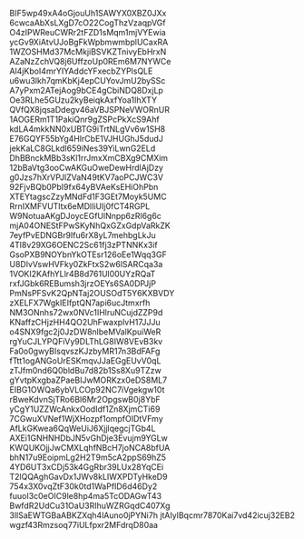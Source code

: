 BIF5wp49xA4oGjouUh1SAWYX0XBZ0JXx
6cwcaAbXsLXgD7cO22CogThzVzaqpVGf
O4zIPWReuCWRr2tFZD1sMqm1mjVYEwia
ycGv9XiAtvUJoBgFkWpbmwmbplUCaxRA
1WZOSHMd37McMkjiBSVKZTnivyEbHrxN
AZaNzZchVQ8j6UffzoUp0REm6M7NYWCe
Al4jKboI4mrYIYAddcYFxecbZYPlsQLE
u6wu3lkh7qmKbKj4epCUYovJmU2bySSc
A7yPxm2ATejAog9bCE4gCbiNDQ8DxjLp
Oe3RLhe5GUzu2kyBeiqkAxfYoa1IhXTY
QVfQX8jqsaDdegv46aVBJSPNeVWORnUR
1AOGERm1T1PakiQnr9gZSPcPkXcS9Ahf
kdLA4mkkNN0xUBTG9iTrtNLgVv6w1SH8
E76GQYF55bYg4HlrCbE1VJHUGhJ5dudJ
jekKaLC8GLkdI659iNes39YiLwnG2ELd
DhBBnckMBb3sKl1rrJmxXmCBXg9CMXim
12bBaVtg3ooCwAKGuOweDewHrdlAjDzy
g0Jzs7hXrVPJlZVaN49tKV7aoPCJWC3V
92FjvBQb0PbI9fx64yBVAeKsEHiOhPbn
XTEYtagscZzyMNdFd1F3GEt7Moyk5UMC
RrnIXMFVUTltx6eMDlIiUIj0fCT4RGPL
W9NotuaAKgDJoycEGfUlNnpp6zRl6g6c
mjA04ONEStFPwSKyNhQxGZxGdpVaRkZK
7eyfPvEDNGBr9Ifu6rX8yL7mehbgLkJu
4Tl8v29XG6OENC2Sc61fj3zPTNNKx3if
GsoPXB9NOYbnYkOTEsr126oEe1Wqq3GF
U8DlvVswHVFky0ZkFtxS2w6lSARCqa3a
1VOKI2KAfhYLlr4B8d761Ul00UYzRQaT
rxfJGbk6REBumsh3jrzOEYs6SA0DPJjP
PmNsPFSvK2QpNTaj2OUSOdT5Y6KXBVDY
zXELFX7WgkIEIfptQN7api6ucJtmxrfh
NM3ONnhs72wx0NVc1IHlruNCujdZZP9d
KNaffzCHjzHH4QO2UhFwaxplvH17JJJu
o4SNX9fgc2j0JzDW8nlbeMValKpuiWeR
rgYuCJLYPQFiVy9DLThLG8IW8VEvB3kv
Fa0o0gwyBIsqvszKJzbyMR17n3BdFAFg
fTtt1ogANGoUrESKmqvJJaEGgEUvV0qL
zTJfm0nd6Q0bldBu7d82b1Ss8Xu9TZzw
gYvtpKxgbaZPaeBIJwMORKzx0eDS8ML7
EIBG1OWQa6ybVLCOp92NC7iVgekgw10t
rBweKdvnSjTRo6Bl6Mr2OpgswB0j8YbF
yCgY1UZZWcAnkxOodIdf1Zn8XjmCTi69
7CGwuXVNef1WjXHozpf1ompfOIDtVFmy
AfLkGKwea6QqWeUiJ6XjjlqegcjTGb4L
AXEi1GNHNHDbJN5vGhDje3Evujm9YGLw
KWQUKOjjJwCMXLqhfNBcH7joNCA8bfUA
bhN17u9EoipmLg2H2T9m5cA2ppS69hZ5
4YD6UT3xCDj53k4GgRbr39LUx28YqCEi
T2lQQAghGavDx1JWv8kLIWXPDTyHkeD9
754x3X0vqZtF30k0td1WaPfID6d46Dy2
fuuoI3c0eOIC9le8hp4ma5TcODAGwT43
BwfdR2UdCu31OaU3RIhuWZRGqdC407Xg
3llSaEWTGBaABKZXqh4lAuno0jPYNi7h
jtAIylBqcmr7870Kai7vd42icuj32EB2
wgzf43Rmzsoq77iULfpxr2MFdrqD80aa
